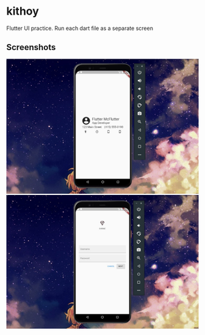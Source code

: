 # kithoy

Flutter UI practice. Run each dart file as a separate screen

## Screenshots
![Screenshot](https://github.com/tumininucodes/kithoy/blob/main/screenshots/business%20card.jpg)  
![Screenshot](https://github.com/tumininucodes/kithoy/blob/main/screenshots/login%20page.jpg)  
